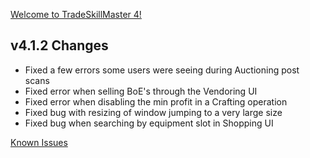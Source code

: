 [Welcome to TradeSkillMaster 4!](https://blog.tradeskillmaster.com/tradeskillmaster-4-released/)


## v4.1.2 Changes

* Fixed a few errors some users were seeing during Auctioning post scans
* Fixed error when selling BoE's through the Vendoring UI
* Fixed error when disabling the min profit in a Crafting operation
* Fixed bug with resizing of window jumping to a very large size
* Fixed bug when searching by equipment slot in Shopping UI

[Known Issues](http://support.tradeskillmaster.com/display/KB/TSM4+Currently+Known+Issues)
